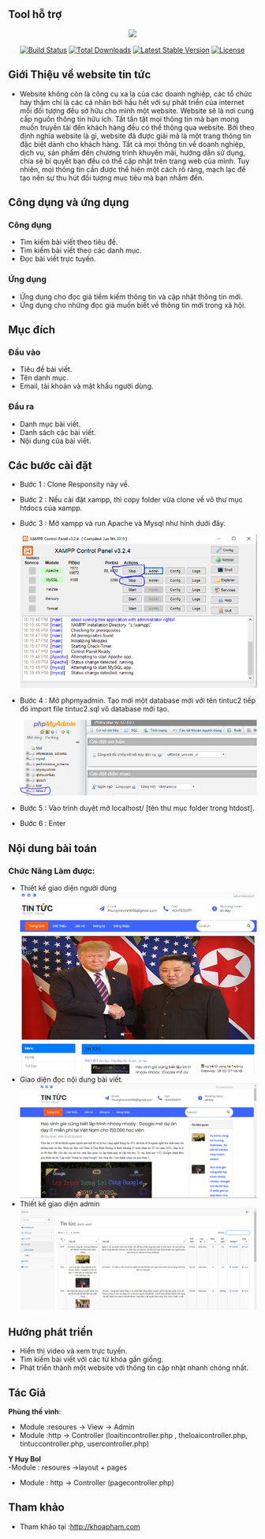 ## Tool hỗ trợ

<p align="center"><img src="https://res.cloudinary.com/dtfbvvkyp/image/upload/v1566331377/laravel-logolockup-cmyk-red.svg" width="400"></p>

<p align="center">
<a href="https://travis-ci.org/laravel/framework"><img src="https://travis-ci.org/laravel/framework.svg" alt="Build Status"></a>
<a href="https://packagist.org/packages/laravel/framework"><img src="https://poser.pugx.org/laravel/framework/d/total.svg" alt="Total Downloads"></a>
<a href="https://packagist.org/packages/laravel/framework"><img src="https://poser.pugx.org/laravel/framework/v/stable.svg" alt="Latest Stable Version"></a>
<a href="https://packagist.org/packages/laravel/framework"><img src="https://poser.pugx.org/laravel/framework/license.svg" alt="License"></a>
</p>

## Giới Thiệu về website tin tức

- Website không còn là công cụ xa lạ của các doanh nghiệp, các tổ chức hay thậm chí là các cá nhân bởi hầu hết với sự phát triển của internet mỗi đối tượng đều sở hữu cho mình một website.
Website sẽ là nơi cung cấp nguồn thông tin hữu ích. Tất tần tật mọi thông tin mà bạn mong muốn truyền tải đến khách hàng đều có thể thông qua website. Bởi theo định nghĩa website là gì, website đã được giải mã là một trang thông tin đặc biệt dành cho khách hàng. Tất cả mọi thông tin về doanh nghiệp, dịch vụ, sản phẩm đến chương trình khuyến mãi, hướng dẫn sử dụng, chia sẻ bí quyết bạn đều có thể cập nhật trên trang web của mình. Tuy nhiên, mọi thông tin cần được thể hiện một cách rõ ràng, mạch lạc để tạo nên sự thu hút đối tượng mục tiêu mà bạn nhắm đến. 


## Công dụng và ứng dụng  
### Công dụng

- Tìm kiếm bài viết theo tiêu đề.
- Tìm kiếm bài viết theo các danh mục.
- Đọc bài viết trực tuyến.

### Ứng dụng
- Ứng dụng cho đọc giả tiềm kiếm thông tin và cập nhật thông tin mới.
- Ứng dụng cho những đọc giả muốn biết về thông tin mới trong xã hội.

## Mục đích  
### Đầu vào
- Tiêu đề bài viết.
- Tên danh mục.
- Email, tài khoản và mật khẩu người dùng.

### Đầu ra
 - Danh mục bài viết.
 - Danh sách các bài viết.
 - Nội dung của bài viết.

## Các bước cài đặt

- Bước 1 :  Clone Responsity này về.
- Bước 2 : Nếu cài đặt xampp, thì copy folder vừa clone về vô thư mục htdocs của xampp.
- Bước 3 : Mở xampp và run Apache và Mysql như hình dưới đây.

  ![](img/xampp.PNG) 

- Bước 4 : Mở phpmyadmin. Tạo mới một database mới với tên tintuc2 tiếp đó import
 file tintuc2.sql vô database mới tạo.

	![](img/sql.PNG) 
- Bước 5 : Vào trình duyệt mở localhost/ [tên thư mục folder trong htdost].
- Bước 6 : Enter
 
## Nội dung bài toán
### Chức Năng Làm được:
- Thiết kế giao diện người dùng
	![](img/tc1.PNG) 
- Giao diện đọc nội dung bài viết.
	![](img/tintuc.PNG) 
- Thiết kế giao diện admin
	![](img/admin.PNG) 

## Hướng phát triển
-  Hiển thị video và xem trực tuyến.
- Tìm kiếm bài viết với các từ khóa gần giống.
- Phát triển thành một website với thông tin cập nhật nhanh chóng nhất.

## Tác Giả
**Phùng thế vinh**:
- Module :resoures -> View -> Admin 
- Module :http -> Controller (loaitincontroller.php , theloaicontroller.php, tintuccontroller.php, usercontroller.php)

**Y Huy Bol**   
-Module : resoures ->layout + pages
- Module : http -> Controller (pagecontroller.php)

## Tham khảo
 - Tham khảo tại :http://khoapham.com


 
